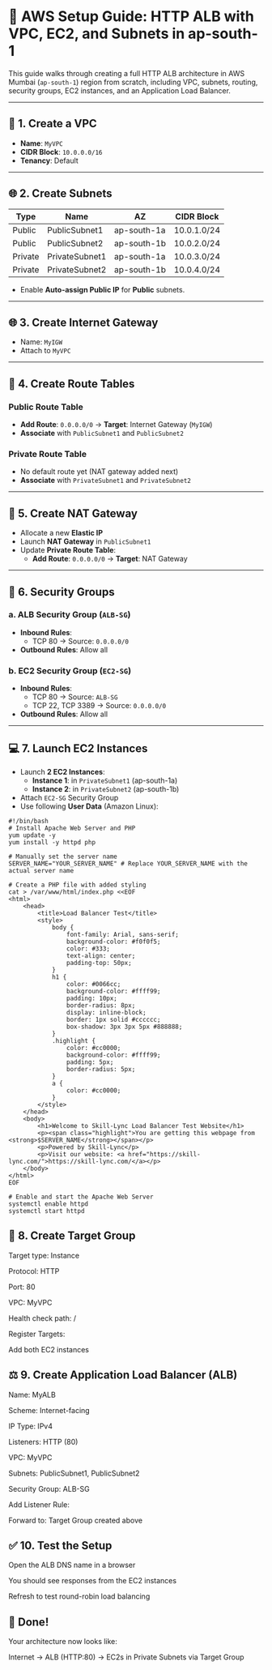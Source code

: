 # 🧰 AWS Setup Guide: HTTP ALB with VPC, EC2, and Subnets in ap-south-1

This guide walks through creating a full HTTP ALB architecture in AWS Mumbai (`ap-south-1`) region from scratch, including VPC, subnets, routing, security groups, EC2 instances, and an Application Load Balancer.

---

## 🧱 1. Create a VPC

- **Name**: `MyVPC`
- **CIDR Block**: `10.0.0.0/16`
- **Tenancy**: Default

---

## 🌐 2. Create Subnets

| Type    | Name             | AZ          | CIDR Block   |
|---------|------------------|-------------|--------------|
| Public  | PublicSubnet1    | ap-south-1a | 10.0.1.0/24  |
| Public  | PublicSubnet2    | ap-south-1b | 10.0.2.0/24  |
| Private | PrivateSubnet1   | ap-south-1a | 10.0.3.0/24  |
| Private | PrivateSubnet2   | ap-south-1b | 10.0.4.0/24  |

- Enable **Auto-assign Public IP** for **Public** subnets.

---

## 🌐 3. Create Internet Gateway

- Name: `MyIGW`
- Attach to `MyVPC`

---

## 📶 4. Create Route Tables

### Public Route Table
- **Add Route**: `0.0.0.0/0` → **Target**: Internet Gateway (`MyIGW`)
- **Associate** with `PublicSubnet1` and `PublicSubnet2`

### Private Route Table
- No default route yet (NAT gateway added next)
- **Associate** with `PrivateSubnet1` and `PrivateSubnet2`

---

## 🔁 5. Create NAT Gateway

- Allocate a new **Elastic IP**
- Launch **NAT Gateway** in `PublicSubnet1`
- Update **Private Route Table**:
  - **Add Route**: `0.0.0.0/0` → **Target**: NAT Gateway

---

## 🔐 6. Security Groups

### a. ALB Security Group (`ALB-SG`)
- **Inbound Rules**:
  - TCP 80 → Source: `0.0.0.0/0`
- **Outbound Rules**: Allow all

### b. EC2 Security Group (`EC2-SG`)
- **Inbound Rules**:
  - TCP 80 → Source: `ALB-SG`
  - TCP 22, TCP 3389 → Source: `0.0.0.0/0`
- **Outbound Rules**: Allow all

---

## 💻 7. Launch EC2 Instances

- Launch **2 EC2 Instances**:
  - **Instance 1**: in `PrivateSubnet1` (ap-south-1a)
  - **Instance 2**: in `PrivateSubnet2` (ap-south-1b)
- Attach `EC2-SG` Security Group
- Use following **User Data** (Amazon Linux):

```
#!/bin/bash
# Install Apache Web Server and PHP
yum update -y
yum install -y httpd php

# Manually set the server name
SERVER_NAME="YOUR_SERVER_NAME" # Replace YOUR_SERVER_NAME with the actual server name

# Create a PHP file with added styling
cat > /var/www/html/index.php <<EOF
<html>
    <head>
        <title>Load Balancer Test</title>
        <style>
            body {
                font-family: Arial, sans-serif;
                background-color: #f0f0f5;
                color: #333;
                text-align: center;
                padding-top: 50px;
            }
            h1 {
                color: #0066cc;
                background-color: #ffff99;
                padding: 10px;
                border-radius: 8px;
                display: inline-block;
                border: 1px solid #cccccc;
                box-shadow: 3px 3px 5px #888888;
            }
            .highlight {
                color: #cc0000;
                background-color: #ffff99;
                padding: 5px;
                border-radius: 5px;
            }
            a {
                color: #cc0000;
            }
        </style>
    </head>
    <body>
        <h1>Welcome to Skill-Lync Load Balancer Test Website</h1>
        <p><span class="highlight">You are getting this webpage from <strong>$SERVER_NAME</strong></span></p>
        <p>Powered by Skill-Lync</p>
        <p>Visit our website: <a href="https://skill-lync.com/">https://skill-lync.com/</a></p>
    </body>
</html>
EOF

# Enable and start the Apache Web Server
systemctl enable httpd
systemctl start httpd
```

## 🎯 8. Create Target Group
Target type: Instance

Protocol: HTTP

Port: 80

VPC: MyVPC

Health check path: /

Register Targets:

Add both EC2 instances

## ⚖️ 9. Create Application Load Balancer (ALB)
Name: MyALB

Scheme: Internet-facing

IP Type: IPv4

Listeners: HTTP (80)

VPC: MyVPC

Subnets: PublicSubnet1, PublicSubnet2

Security Group: ALB-SG

Add Listener Rule:

Forward to: Target Group created above

## ✅ 10. Test the Setup
Open the ALB DNS name in a browser

You should see responses from the EC2 instances

Refresh to test round-robin load balancing

## 🏁 Done!
Your architecture now looks like:


Internet → ALB (HTTP:80) → EC2s in Private Subnets via Target Group
